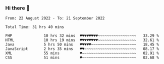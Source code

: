### Hi there 👋

<!--
**Sara-Pak/Sara-Pak** is a ✨ _special_ ✨ repository because its `README.md` (this file) appears on your GitHub profile.

Here are some ideas to get you started:

- 🔭 I’m currently working on ...
- 🌱 I’m currently learning ...
- 👯 I’m looking to collaborate on ...
- 🤔 I’m looking for help with ...
- 💬 Ask me about ...
- 📫 How to reach me: ...
- 😄 Pronouns: ...
- ⚡ Fun fact: ...
-->

<!--START_SECTION:waka-->

```text
From: 22 August 2022 - To: 21 September 2022

Total Time: 31 hrs 40 mins

PHP              10 hrs 32 mins  ♥♥♥♥♥♥♥♥~~~~~~~~~~~~~~~~~   33.29 %
HTML             10 hrs 19 mins  ♥♥♥♥♥♥♥♥~~~~~~~~~~~~~~~~~   32.61 %
Java             5 hrs 50 mins   ♥♥♥♥♥~~~~~~~~~~~~~~~~~~~~   18.45 %
JavaScript       2 hrs 35 mins   ♥♥~~~~~~~~~~~~~~~~~~~~~~~   08.17 %
XML              55 mins         ♥~~~~~~~~~~~~~~~~~~~~~~~~   02.91 %
CSS              51 mins         ♥~~~~~~~~~~~~~~~~~~~~~~~~   02.68 %
```

<!--END_SECTION:waka-->
